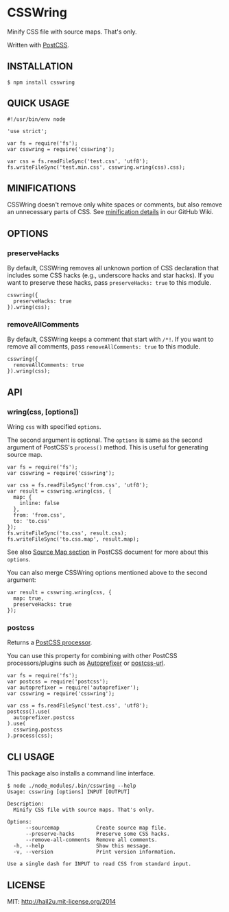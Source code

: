 CSSWring
========

Minify CSS file with source maps. That's only.

Written with [PostCSS][1].


INSTALLATION
------------

    $ npm install csswring


QUICK USAGE
-----------

    #!/usr/bin/env node
    
    'use strict';
    
    var fs = require('fs');
    var csswring = require('csswring');
    
    var css = fs.readFileSync('test.css', 'utf8');
    fs.writeFileSync('test.min.css', csswring.wring(css).css);


MINIFICATIONS
-------------

CSSWring doesn't remove only white spaces or comments, but also remove an
unnecessary parts of CSS. See [minification details][2] in our GitHub Wiki.


OPTIONS
-------

### preserveHacks

By default, CSSWring removes all unknown portion of CSS declaration that
includes some CSS hacks (e.g., underscore hacks and star hacks). If you want to
preserve these hacks, pass `preserveHacks: true` to this module.

    csswring({
      preserveHacks: true
    }).wring(css);


### removeAllComments

By default, CSSWring keeps a comment that start with `/*!`. If you want to
remove all comments, pass `removeAllComments: true` to this module.

    csswring({
      removeAllComments: true
    }).wring(css);


API
---

### wring(css, [options])

Wring `css` with specified `options`.

The second argument is optional. The `options` is same as the second argument of
PostCSS's `process()` method. This is useful for generating source map.

    var fs = require('fs');
    var csswring = require('csswring');
    
    var css = fs.readFileSync('from.css', 'utf8');
    var result = csswring.wring(css, {
      map: {
        inline: false
      },
      from: 'from.css',
      to: 'to.css'
    });
    fs.writeFileSync('to.css', result.css);
    fs.writeFileSync('to.css.map', result.map);

See also [Source Map section][3] in PostCSS document for more about this
`options`.

You can also merge CSSWring options mentioned above to the second argument:

    var result = csswring.wring(css, {
      map: true,
      preserveHacks: true
    });


### postcss

Returns a [PostCSS processor][4].

You can use this property for combining with other PostCSS processors/plugins
such as [Autoprefixer][5] or [postcss-url][6].

    var fs = require('fs');
    var postcss = require('postcss');
    var autoprefixer = require('autoprefixer');
    var csswring = require('csswring');
    
    var css = fs.readFileSync('test.css', 'utf8');
    postcss().use(
      autoprefixer.postcss
    ).use(
      csswring.postcss
    ).process(css);


CLI USAGE
---------

This package also installs a command line interface.

    $ node ./node_modules/.bin/csswring --help
    Usage: csswring [options] INPUT [OUTPUT]
    
    Description:
      Minify CSS file with source maps. That's only.
    
    Options:
          --sourcemap            Create source map file.
          --preserve-hacks       Preserve some CSS hacks.
          --remove-all-comments  Remove all comments.
      -h, --help                 Show this message.
      -v, --version              Print version information.
    
    Use a single dash for INPUT to read CSS from standard input.


LICENSE
-------

MIT: http://hail2u.mit-license.org/2014


[1]: https://github.com/postcss/postcss
[2]: https://github.com/hail2u/node-csswring/wiki
[3]: https://github.com/postcss/postcss#source-map-1
[4]: https://github.com/postcss/postcss#processor
[5]: https://github.com/postcss/autoprefixer-core
[6]: https://github.com/postcss/postcss-url
